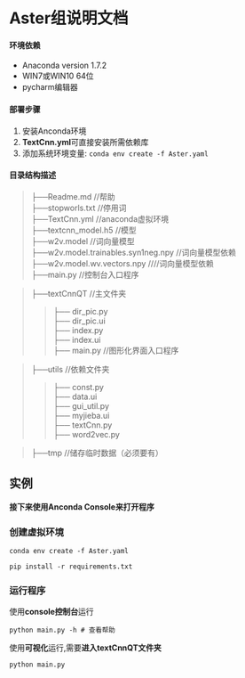 Aster组说明文档
===========================

#### 环境依赖
- Anaconda    version 1.7.2        
- WIN7或WIN10 64位
- pycharm编辑器

#### 部署步骤
1. 安装Anconda环境
2. **TextCnn.yml**可直接安装所需依赖库 
3. 添加系统环境变量: `conda env create -f Aster.yaml`

#### 目录结构描述
>├──Readme.md      //帮助  
>├──stopworls.txt  //停用词  
>├──TextCnn.yml    //anaconda虚拟环境  
>├──textcnn_model.h5    //模型     
>├──w2v.model      //词向量模型    
>├──w2v.model.trainables.syn1neg.npy   //词向量模型依赖        
>├──w2v.model.wv.vectors.npy       ////词向量模型依赖    
>├──main.py         //控制台入口程序        

>├──textCnnQT  //主文件夹
>>   ├── dir_pic.py     
>>   ├── dir_pic.ui     
>>   ├── index.py   
>>   ├── index.ui   
>>   ├── main.py    //图形化界面入口程序   

>├──utils   //依赖文件夹
>>   ├── const.py     
>>   ├── data.ui     
>>   ├── gui_util.py   
>>   ├── myjieba.ui   
>>   ├── textCnn.py     
>>   ├── word2vec.py

>├──tmp     //储存临时数据（必须要有）

## 实例
**接下来使用Anconda Console来打开程序**
### 创建虚拟环境
```
conda env create -f Aster.yaml
```
```
pip install -r requirements.txt
```
### 运行程序
使用**console控制台**运行
```
python main.py -h # 查看帮助
```
使用**可视化**运行,需要**进入textCnnQT文件夹**
```
python main.py
```
